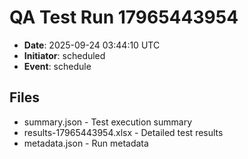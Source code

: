 # QA Test Run 17965443954

- **Date**: 2025-09-24 03:44:10 UTC
- **Initiator**: scheduled
- **Event**: schedule

## Files
- summary.json - Test execution summary
- results-17965443954.xlsx - Detailed test results
- metadata.json - Run metadata
